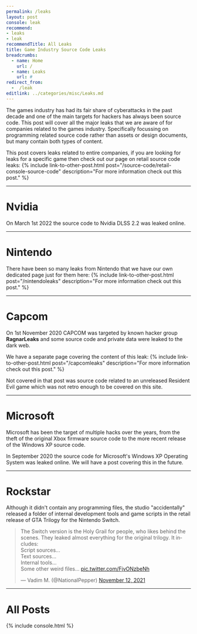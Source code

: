 ```yaml
---
permalink: /leaks
layout: post
console: leak
recommend: 
- leaks
- leak
recommendTitle: All Leaks
title: Game Industry Source Code Leaks
breadcrumbs:
  - name: Home
    url: /
  - name: Leaks
    url: #
redirect_from:
  -  /leak
editlink: ../categories/misc/Leaks.md
---
```


The games industry has had its fair share of cyberattacks in the past decade and one of the main targets for hackers has always been source code. This post will cover all the major leaks that we are aware of for companies related to the games industry. Specifically focussing on programming related source code rather than assets or design documents, but many contain both types of content.

This post covers leaks related to entire companies, if you are looking for leaks for a specific game then check out our page on retail source code leaks:
{% include link-to-other-post.html post="/source-code/retail-console-source-code" description="For more information check out this post." %}


---
# Nvidia
On March 1st 2022 the source code to Nvidia DLSS 2.2 was leaked online.

---
# Nintendo
There have been so many leaks from Nintendo  that we have our own dedicated page just for them here:
{% include link-to-other-post.html post="/nintendoleaks" description="For more information check out this post." %}


---
# Capcom
On 1st November 2020 CAPCOM was targeted by known hacker group **RagnarLeaks** and some source code and private data were leaked to the dark web.

We have a separate page covering the content of this leak:
{% include link-to-other-post.html post="/capcomleaks" description="For more information check out this post." %}

Not covered in that post was source code related to an unreleased Resident Evil game which was not retro enough to be covered on this site.

---
# Microsoft
Microsoft has been the target of multiple hacks over the years, from the theft of the original Xbox firmware source code to the more recent release of the Windows XP source code.

In September 2020 the source code for Microsoft's Windows XP Operating System was leaked online. We will have a post covering this in the future.

---
# Rockstar

Although it didn't contain any programming files, the studio "accidentally" released a folder of internal development tools and game scripts in the retail release of GTA Trilogy for the Nintendo Switch.

<blockquote class="twitter-tweet"><p lang="en" dir="ltr">The Switch version is the Holy Grail for people, who likes behind the scenes. They leaked almost everything for the original trilogy. It includes:<br>Script sources...<br>Text sources...<br>Internal tools...<br>Some other weird files... <a href="https://t.co/FjvONzbeNh">pic.twitter.com/FjvONzbeNh</a></p>&mdash; Vadim M. (@NationalPepper) <a href="https://twitter.com/NationalPepper/status/1459294881139023874?ref_src=twsrc%5Etfw">November 12, 2021</a></blockquote> 

---
# All Posts
<div>

{% include console.html %}
</div>

